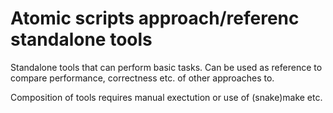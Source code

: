 # Atomic scripts approach/referenc standalone tools

Standalone tools that can perform basic tasks.
Can be used as reference to compare performance, correctness etc. of other approaches to.

Composition of tools requires manual exectution or use of (snake)make etc.
